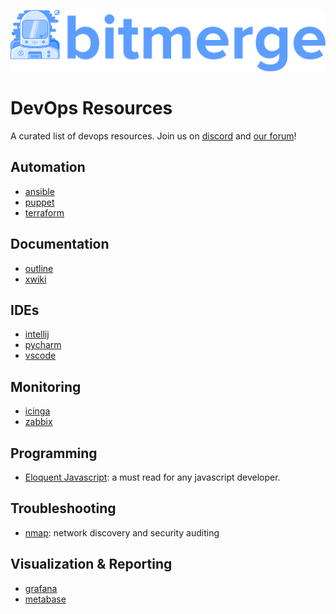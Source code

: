 ![logo.svg](logo.svg)
# DevOps Resources
A curated list of devops resources.
Join us on [discord](https://discord.gg/PzUnfWW) and [our forum](https://forum.bitmerge.org)! 

## Automation
* [ansible](https://ansible.com)
* [puppet](https://puppet.com)
* [terraform](https://www.terraform.io)

## Documentation
* [outline](https://github.com/outline/outline)
* [xwiki](http://www.xwiki.org)

## IDEs
* [intellij](https://jetbrains.com)
* [pycharm](https://www.jetbrains.com/pycharm/)
* [vscode](https://code.visualstudio.com/)

## Monitoring
* [icinga](https://icinga.com)
* [zabbix](https://zabbix.com)

## Programming
* [Eloquent Javascript](https://eloquentjavascript.net): a must read for any javascript developer.

## Troubleshooting
* [nmap](https://nmap.org): network discovery and security auditing

## Visualization & Reporting
* [grafana](https://grafana.com)
* [metabase](https://metabase.com)
